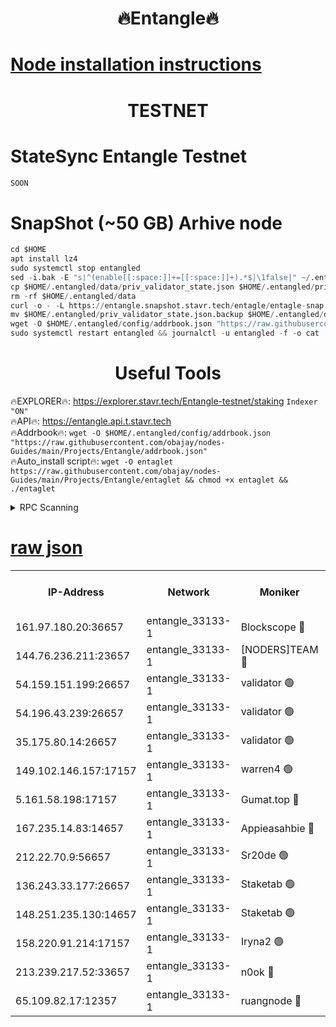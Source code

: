 <h1 align="center"> 🔥Entangle🔥</h1>

[Node installation instructions](https://github.com/obajay/nodes-Guides/tree/main/Projects/Entangle)
=

<h1 align="center"> TESTNET</h1>

# StateSync Entangle Testnet
```python
SOON
```
# SnapShot (~50 GB) Arhive node
```python
cd $HOME
apt install lz4
sudo systemctl stop entangled
sed -i.bak -E "s|^(enable[[:space:]]+=[[:space:]]+).*$|\1false|" ~/.entangled/config/config.toml
cp $HOME/.entangled/data/priv_validator_state.json $HOME/.entangled/priv_validator_state.json.backup
rm -rf $HOME/.entangled/data
curl -o - -L https://entangle.snapshot.stavr.tech/entagle/entagle-snap.tar.lz4 | lz4 -c -d - | tar -x -C $HOME/.entangled --strip-components 2
mv $HOME/.entangled/priv_validator_state.json.backup $HOME/.entangled/data/priv_validator_state.json
wget -O $HOME/.entangled/config/addrbook.json "https://raw.githubusercontent.com/obajay/nodes-Guides/main/Projects/Entangle/addrbook.json"
sudo systemctl restart entangled && journalctl -u entangled -f -o cat
```
 <h1 align="center"> Useful Tools</h1>
 
🔥EXPLORER🔥: https://explorer.stavr.tech/Entangle-testnet/staking        `Indexer "ON"` \
🔥API🔥:      https://entangle.api.t.stavr.tech \
🔥Addrbook🔥: ```wget -O $HOME/.entangled/config/addrbook.json "https://raw.githubusercontent.com/obajay/nodes-Guides/main/Projects/Entangle/addrbook.json"``` \
🔥Auto_install script🔥:  `wget -O entaglet https://raw.githubusercontent.com/obajay/nodes-Guides/main/Projects/Entangle/entaglet && chmod +x entaglet && ./entaglet`


<details>
<summary>RPC Scanning</summary>

<h2 align="center"> We scan nodes in real time every 4 hours. And we provide the final result of RPC endpoints.
We cannot influence the operation of these nodes in any way. </h2>


```python
If Voting Power is higher than 0 --> then the Node is a validator of the network and may be subject to attack and be a potential threat to the chain.
```
```python
We marked such validators with a red symbol
```

</details>

[raw json](https://rpc-check.entangt.stavr.tech/entangt/rpc-entangt-result.json)
=


<table><tr><th>IP-Address</th><th>Network</th><th>Moniker</th><th>Latest Block Height</th><th>Earliest Block Height</th><th>Catching Up</th><th>Voting Power</th><th>Scan Time</th></tr><tr><td>161.97.180.20:36657</td><td>entangle_33133-1</td><td>Blockscope 🔴</td><td>830849</td><td>1</td><td>False</td><td>91500000000176</td><td>2023-11-28T15:57:17.643259213UTC</td></tr><tr><td>144.76.236.211:23657</td><td>entangle_33133-1</td><td>[NODERS]TEAM 🔴</td><td>830852</td><td>1</td><td>False</td><td>47049700500000000</td><td>2023-11-28T15:57:30.946097939UTC</td></tr><tr><td>54.159.151.199:26657</td><td>entangle_33133-1</td><td>validator 🟢</td><td>830812</td><td>1</td><td>False</td><td>0</td><td>2023-11-28T15:57:36.375725858UTC</td></tr><tr><td>54.196.43.239:26657</td><td>entangle_33133-1</td><td>validator 🟢</td><td>830852</td><td>1</td><td>False</td><td>0</td><td>2023-11-28T15:57:36.987704708UTC</td></tr><tr><td>35.175.80.14:26657</td><td>entangle_33133-1</td><td>validator 🟢</td><td>830854</td><td>1</td><td>False</td><td>0</td><td>2023-11-28T15:57:40.277061210UTC</td></tr><tr><td>149.102.146.157:17157</td><td>entangle_33133-1</td><td>warren4 🟢</td><td>830852</td><td>484001</td><td>False</td><td>0</td><td>2023-11-28T15:57:30.679153595UTC</td></tr><tr><td>5.161.58.198:17157</td><td>entangle_33133-1</td><td>Gumat.top 🔴</td><td>830854</td><td>522001</td><td>False</td><td>40931860000000</td><td>2023-11-28T15:57:40.908585060UTC</td></tr><tr><td>167.235.14.83:14657</td><td>entangle_33133-1</td><td>Appieasahbie 🔴</td><td>830854</td><td>531401</td><td>False</td><td>44568809900999996</td><td>2023-11-28T15:57:39.616039715UTC</td></tr><tr><td>212.22.70.9:56657</td><td>entangle_33133-1</td><td>Sr20de 🟢</td><td>830849</td><td>620601</td><td>False</td><td>0</td><td>2023-11-28T15:57:17.089134545UTC</td></tr><tr><td>136.243.33.177:26657</td><td>entangle_33133-1</td><td>Staketab 🟢</td><td>830852</td><td>660001</td><td>False</td><td>0</td><td>2023-11-28T15:57:33.243587317UTC</td></tr><tr><td>148.251.235.130:14657</td><td>entangle_33133-1</td><td>Staketab 🟢</td><td>830849</td><td>660801</td><td>False</td><td>0</td><td>2023-11-28T15:57:17.342314915UTC</td></tr><tr><td>158.220.91.214:17157</td><td>entangle_33133-1</td><td>Iryna2 🟢</td><td>830852</td><td>704001</td><td>False</td><td>0</td><td>2023-11-28T15:57:37.336639237UTC</td></tr><tr><td>213.239.217.52:33657</td><td>entangle_33133-1</td><td>n0ok 🔴</td><td>830852</td><td>730852</td><td>False</td><td>46552957798914001</td><td>2023-11-28T15:57:35.527787960UTC</td></tr><tr><td>65.109.82.17:12357</td><td>entangle_33133-1</td><td>ruangnode 🔴</td><td>830850</td><td>806001</td><td>False</td><td>113571482790726</td><td>2023-11-28T15:57:20.091834742UTC</td></tr></table>
